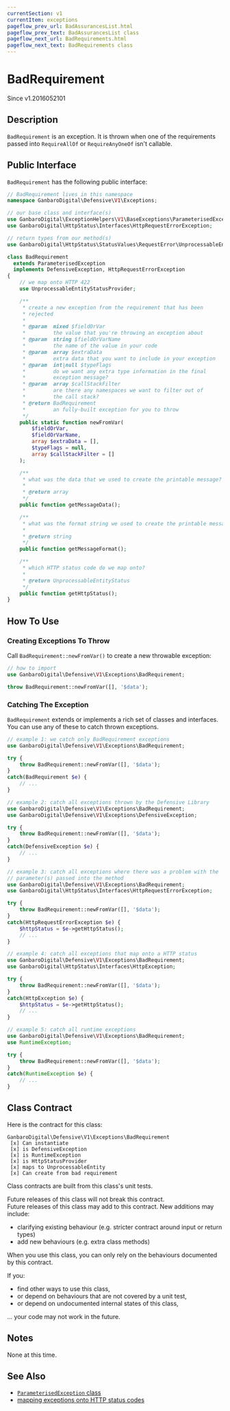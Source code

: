 ```yaml
---
currentSection: v1
currentItem: exceptions
pageflow_prev_url: BadAssurancesList.html
pageflow_prev_text: BadAssurancesList class
pageflow_next_url: BadRequirements.html
pageflow_next_text: BadRequirements class
---
```


# BadRequirement

<div class="callout info" markdown="1">
Since v1.2016052101
</div>

## Description

`BadRequirement` is an exception. It is thrown when one of the requirements passed into `RequireAllOf` or `RequireAnyOneOf` isn't callable.

## Public Interface

`BadRequirement` has the following public interface:

```php
// BadRequirement lives in this namespace
namespace GanbaroDigital\Defensive\V1\Exceptions;

// our base class and interface(s)
use GanbaroDigital\ExceptionHelpers\V1\BaseExceptions\ParameterisedException;
use GanbaroDigital\HttpStatus\Interfaces\HttpRequestErrorException;

// return types from our method(s)
use GanbaroDigital\HttpStatus\StatusValues\RequestError\UnprocessableEntityStatus;

class BadRequirement
  extends ParameterisedException
  implements DefensiveException, HttpRequestErrorException
{
    // we map onto HTTP 422
    use UnprocessableEntityStatusProvider;

    /**
     * create a new exception from the requirement that has been
     * rejected
     *
     * @param  mixed $fieldOrVar
     *         the value that you're throwing an exception about
     * @param  string $fieldOrVarName
     *         the name of the value in your code
     * @param  array $extraData
     *         extra data that you want to include in your exception
     * @param  int|null $typeFlags
     *         do we want any extra type information in the final
     *         exception message?
     * @param  array $callStackFilter
     *         are there any namespaces we want to filter out of
     *         the call stack?
     * @return BadRequirement
     *         an fully-built exception for you to throw
     */
    public static function newFromVar(
        $fieldOrVar,
        $fieldOrVarName,
        array $extraData = [],
        $typeFlags = null,
        array $callStackFilter = []
    );

    /**
     * what was the data that we used to create the printable message?
     *
     * @return array
     */
    public function getMessageData();

    /**
     * what was the format string we used to create the printable message?
     *
     * @return string
     */
    public function getMessageFormat();

    /**
     * which HTTP status code do we map onto?
     *
     * @return UnprocessableEntityStatus
     */
    public function getHttpStatus();
}

```

## How To Use

### Creating Exceptions To Throw

Call `BadRequirement::newFromVar()` to create a new throwable exception:

```php
// how to import
use GanbaroDigital\Defensive\V1\Exceptions\BadRequirement;

throw BadRequirement::newFromVar([], '$data');
```

### Catching The Exception

`BadRequirement` extends or implements a rich set of classes and interfaces. You can use any of these to catch thrown exceptions.

```php
// example 1: we catch only BadRequirement exceptions
use GanbaroDigital\Defensive\V1\Exceptions\BadRequirement;

try {
    throw BadRequirement::newFromVar([], '$data');
}
catch(BadRequirement $e) {
    // ...
}
```

```php
// example 2: catch all exceptions thrown by the Defensive Library
use GanbaroDigital\Defensive\V1\Exceptions\BadRequirement;
use GanbaroDigital\Defensive\V1\Exceptions\DefensiveException;

try {
    throw BadRequirement::newFromVar([], '$data');
}
catch(DefensiveException $e) {
    // ...
}
```

```php
// example 3: catch all exceptions where there was a problem with the
// parameter(s) passed into the method
use GanbaroDigital\Defensive\V1\Exceptions\BadRequirement;
use GanbaroDigital\HttpStatus\Interfaces\HttpRequestErrorException;

try {
    throw BadRequirement::newFromVar([], '$data');
}
catch(HttpRequestErrorException $e) {
    $httpStatus = $e->getHttpStatus();
    // ...
}
```

```php
// example 4: catch all exceptions that map onto a HTTP status
use GanbaroDigital\Defensive\V1\Exceptions\BadRequirement;
use GanbaroDigital\HttpStatus\Interfaces\HttpException;

try {
    throw BadRequirement::newFromVar([], '$data');
}
catch(HttpException $e) {
    $httpStatus = $e->getHttpStatus();
    // ...
}
```

```php
// example 5: catch all runtime exceptions
use GanbaroDigital\Defensive\V1\Exceptions\BadRequirement;
use RuntimeException;

try {
    throw BadRequirement::newFromVar([], '$data');
}
catch(RuntimeException $e) {
    // ...
}
```

## Class Contract

Here is the contract for this class:

    GanbaroDigital\Defensive\V1\Exceptions\BadRequirement
     [x] Can instantiate
     [x] is DefensiveException
     [x] is RuntimeException
     [x] is HttpStatusProvider
     [x] maps to UnprocessableEntity
     [x] Can create from bad requirement

Class contracts are built from this class's unit tests.

<div class="callout success">
Future releases of this class will not break this contract.
</div>

<div class="callout info" markdown="1">
Future releases of this class may add to this contract. New additions may include:

* clarifying existing behaviour (e.g. stricter contract around input or return types)
* add new behaviours (e.g. extra class methods)
</div>

<div class="callout warning" markdown="1">
When you use this class, you can only rely on the behaviours documented by this contract.

If you:

* find other ways to use this class,
* or depend on behaviours that are not covered by a unit test,
* or depend on undocumented internal states of this class,

... your code may not work in the future.
</div>

## Notes

None at this time.

## See Also

* [`ParameterisedException` class](http://ganbarodigital.github.io/php-mv-exception-helpers/V1/BaseExceptions/ParameterisedException.html)
* [mapping exceptions onto HTTP status codes](http://ganbarodigital.github.io/php-http-status/usage/http-exceptions.html)
